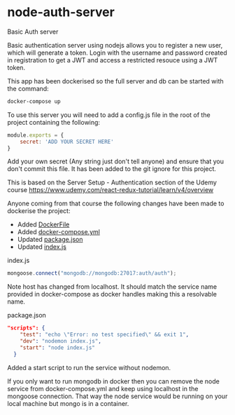 # node-auth-server
Basic Auth server

Basic authentication server using nodejs allows you to register a new user, which will generate a token. 
Login with the username and password created in registration to get a JWT and access a restricted resouce using a JWT token.

This app has been dockerised so the full server and db can be started with the command:

```bash
docker-compose up
```

To use this server you will need to add a config.js file in the root of the project containing the following:

```javascript
module.exports = {
    secret: 'ADD YOUR SECRET HERE'
}
```

Add your own secret (Any string just don't tell anyone) and ensure that you don't commit this file. 
It has been added to the git ignore for this project.

This is based on the Server Setup - Authentication section of the Udemy course https://www.udemy.com/react-redux-tutorial/learn/v4/overview

Anyone coming from that course the following changes have been made to dockerise the project:

* Added [DockerFile](./DockerFile)
* Added [docker-compose.yml](./docker-compose.yml)
* Updated [package.json](./package.json)
* Updated [index.js](./index.js)

index.js
```javascript
mongoose.connect("mongodb://mongodb:27017:auth/auth");
```
Note host has changed from localhost. It should match the service name provided in docker-compose as docker handles
making this a resolvable name.

package.json
```json
"scripts": {
    "test": "echo \"Error: no test specified\" && exit 1",
    "dev": "nodemon index.js",
    "start": "node index.js"
  }
```
Added a start script to run the service without nodemon.

If you only want to run mongodb in docker then you can remove the node service from docker-compose.yml and keep using localhost in the mongoose connection. That way the node service would be running on your local machine but mongo is in a container.

